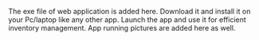 The exe file of web application is added here.
Download it and install it on your Pc/laptop like any other app.
Launch the app and use it for efficient inventory management.
App running pictures are added here as well.
